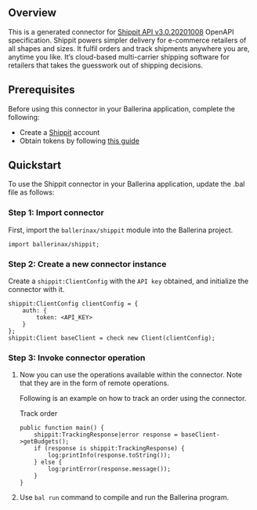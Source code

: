 ## Overview
This is a generated connector for [Shippit API v3.0.20201008](https://developer.shippit.com) OpenAPI specification.
Shippit powers simpler delivery for e-commerce retailers of all shapes and sizes.
It fulfil orders and track shipments anywhere you are, anytime you like. 
It’s cloud-based multi-carrier shipping software for retailers that takes the guesswork out of shipping decisions.

## Prerequisites

Before using this connector in your Ballerina application, complete the following:

* Create a [Shippit](https://www.shippit.com) account
* Obtain tokens by following [this guide](https://developer.shippit.com/#section/Authentication)

## Quickstart

To use the Shippit connector in your Ballerina application, update the .bal file as follows:

### Step 1: Import connector
First, import the `ballerinax/shippit` module into the Ballerina project.
```ballerina
import ballerinax/shippit;
```

### Step 2: Create a new connector instance
Create a `shippit:ClientConfig` with the `API key` obtained, and initialize the connector with it.
```ballerina
shippit:ClientConfig clientConfig = {
    auth: {
        token: <API_KEY>
    }
};
shippit:Client baseClient = check new Client(clientConfig);
```

### Step 3: Invoke connector operation
1. Now you can use the operations available within the connector. Note that they are in the form of remote operations.

    Following is an example on how to track an order using the connector. 

    Track order

    ```ballerina
    public function main() {
        shippit:TrackingResponse|error response = baseClient->getBudgets();
        if (response is shippit:TrackingResponse) {
            log:printInfo(response.toString());
        } else {
            log:printError(response.message());
        }
    }
    ``` 

2. Use `bal run` command to compile and run the Ballerina program.
